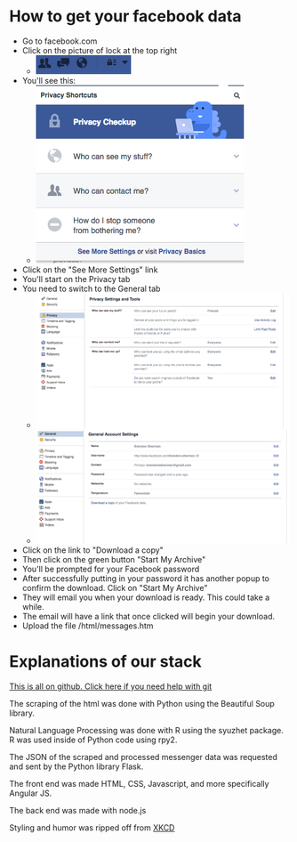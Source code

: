 # How to get your facebook data

* Go to facebook.com
* Click on the picture of lock at the top right
	* ![The topright of Facebook](/images/topRight.png)
* You'll see this:
	* ![Privacy Shortcuts](/images/privacyShortcuts.png)
* Click on the "See More Settings" link
* You'll start on the Privacy tab
* You need to switch to the General tab
	* ![Privacy Tab](/images/privacyTab.png)
	* ![General Tab](/images/generalTab.png)
* Click on the link to "Download a copy" 
* Then click on the green button "Start My Archive"
* You'll be prompted for your Facebook password
* After successfully putting in your password it has another popup to confirm the download. Click on "Start My Archive"
* They will email you when your download is ready. This could take a while.
* The email will have a link that once clicked will begin your download.
* Upload the file /html/messages.htm







# Explanations of our stack

[This is all on github. Click here if you need help with git](git.txt)

The scraping of the html was done with Python using the Beautiful Soup library.

Natural Language Processing was done with R using the syuzhet package. R was used inside of Python code using rpy2.

The JSON of the scraped and processed messenger data was requested and sent by the Python library Flask.

The front end was made HTML, CSS, Javascript, and more specifically Angular JS.

The back end was made with node.js

Styling and humor was ripped off from [XKCD](http://www.xkcd.com)
